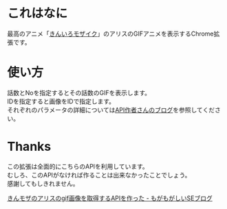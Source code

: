 # これはなに

最高のアニメ「[きんいろモザイク](http://www.kinmosa.com/)」のアリスのGIFアニメを表示するChrome拡張です。

# 使い方

話数とNoを指定するとその話数のGIFを表示します。  
IDを指定すると画像をIDで指定します。  
それぞれのパラメータの詳細については[API作者さんのブログ](http://mogashi.hateblo.jp/entry/2013/09/24/000619)を参照してください。

# Thanks

この拡張は全面的にこちらのAPIを利用しています。  
むしろ、このAPIがなければ作ることは出来なかったことでしょう。  
感謝してもしきれません。

[きんモザのアリスのgif画像を取得するAPIを作った - もがもがしいSEブログ](http://mogashi.hateblo.jp/entry/2013/09/24/000619)
